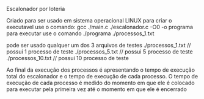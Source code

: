 Escalonador por loteria

Criado para ser usado em sistema operacional LINUX
para criar o executavel use o comando: gcc ./main.c ./escalonador.c -O0 -o programa
para executar use o comando ./programa ./processos_1.txt

pode ser usado qualquer um dos 3 arquivos de testes
./processos_1.txt // possui 1 processo de teste
./processos_5.txt // possui 5 processo de teste
./processos_10.txt // possui 10 processo de teste

Ao final da execução dos processos é apresentando o tempo de execução total do escalonador e o tempo de execução de cada processo.
O tempo de execução de cada processo é medido do momento em que ele é colocado para executar pela primeira vez até o momento em que ele é encerrado
